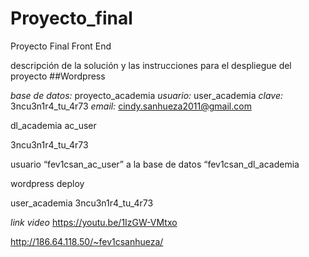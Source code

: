 # Proyecto_final
Proyecto Final Front End

descripción de la solución y las instrucciones para el despliegue del proyecto
##Wordpress

*base de datos:* proyecto_academia
*usuario:* user_academia
*clave:* 3ncu3n1r4_tu_4r73
*email:* cindy.sanhueza2011@gmail.com

dl_academia
ac_user

3ncu3n1r4_tu_4r73


usuario “fev1csan_ac_user” a la base de datos “fev1csan_dl_academia


wordpress deploy

user_academia
3ncu3n1r4_tu_4r73

*link video* https://youtu.be/1IzGW-VMtxo

http://186.64.118.50/~fev1csanhueza/
